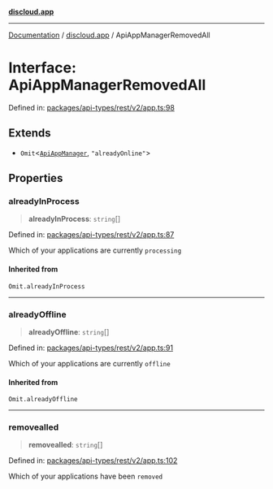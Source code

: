 [**discloud.app**](../README.md)

***

[Documentation](../../packages.md) / [discloud.app](../README.md) / ApiAppManagerRemovedAll

# Interface: ApiAppManagerRemovedAll

Defined in: [packages/api-types/rest/v2/app.ts:98](https://github.com/discloud/discloud.app/blob/bfcb626f6315ac03eb36b36e57f162cd101e1996/packages/api-types/rest/v2/app.ts#L98)

## Extends

- `Omit`\<[`ApiAppManager`](ApiAppManager.md), `"alreadyOnline"`\>

## Properties

### alreadyInProcess

> **alreadyInProcess**: `string`[]

Defined in: [packages/api-types/rest/v2/app.ts:87](https://github.com/discloud/discloud.app/blob/bfcb626f6315ac03eb36b36e57f162cd101e1996/packages/api-types/rest/v2/app.ts#L87)

Which of your applications are currently `processing`

#### Inherited from

`Omit.alreadyInProcess`

***

### alreadyOffline

> **alreadyOffline**: `string`[]

Defined in: [packages/api-types/rest/v2/app.ts:91](https://github.com/discloud/discloud.app/blob/bfcb626f6315ac03eb36b36e57f162cd101e1996/packages/api-types/rest/v2/app.ts#L91)

Which of your applications are currently `offline`

#### Inherited from

`Omit.alreadyOffline`

***

### removealled

> **removealled**: `string`[]

Defined in: [packages/api-types/rest/v2/app.ts:102](https://github.com/discloud/discloud.app/blob/bfcb626f6315ac03eb36b36e57f162cd101e1996/packages/api-types/rest/v2/app.ts#L102)

Which of your applications have been `removed`
